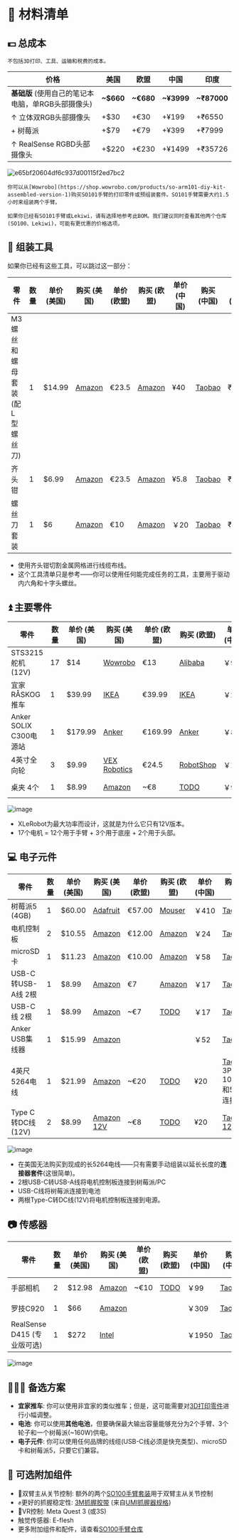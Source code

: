 # 🛒 **材料清单**

## 💵 总成本 

```{note}
不包括3D打印、工具、运输和税费的成本。
```

| 价格 | 美国 | 欧盟 | 中国 | 印度 |
| --- | --- | --- | --- | --- |
| **基础版** (使用自己的笔记本电脑，单RGB头部摄像头) | **~$660** | **~€680** | **~¥3999** | **~₹87000** |
| ↑ 立体双RGB头部摄像头 | +$30 | +€30 | +¥199 | +₹6550 |
| + 树莓派 | +$79 | +€79 | +¥399 | +₹7999 |
| ↑ RealSense RGBD头部摄像头 | +$220 | +€230 | +¥1499 | +₹35726 |

![e65bf20604df6c937d00115f2ed7bc2](https://github.com/user-attachments/assets/cdef7558-935d-4e31-a612-f747dfc61340)

```{tip}
你可以从[Wowrobo](https://shop.wowrobo.com/products/so-arm101-diy-kit-assembled-version-1)购买SO101手臂的打印零件或预组装套件。SO101手臂需要大约1.5小时来组装两个手臂。
```

```{note}
如果你已经有SO101手臂或Lekiwi，请有选择地参考此BOM。我们建议同时查看其他两个仓库(SO100、Lekiwi)，可能有更优惠的价格选项。
```

## 🔨 组装工具 

如果你已经有这些工具，可以跳过这一部分：

| 零件 | 数量 | 单价 (美国) | 购买 (美国) | 单价 (欧盟) | 购买 (欧盟) | 单价 (中国) | 购买 (中国) | 单价 (印度) | 购买 (印度) |
| --- | --- | --- | --- | --- | --- | --- | --- | --- | --- |
| M3螺丝和螺母套装 (配L型螺丝刀) | 1 | $14.99 | [Amazon](https://a.co/d/4NfBpNS) | €23.5 | [Amazon](https://www.amazon.fr/Cylindrique-Inoxydable-M2-Socket-Assortiment/dp/B09Y8WYFWD/) | ¥40 | [Taobao](https://item.taobao.com/item.htm?abbucket=14&detail_redpacket_pop=true&id=614760389801&ltk2=1745773029845cww4kdo78gamgx9c4hl35&ns=1&priceTId=2100c82517457730113487286e0bc2&query=m3%E5%86%85%E5%85%AD%E8%A7%92%E8%9E%BA%E4%B8%9D%E5%A5%97%E8%A3%85&skuId=4501144438660&spm=a21n57.1.hoverItem.20&utparam=%7B%22aplus_abtest%22%3A%2256d17236f81617358b208d1cf05155cf%22%7D&xxc=taobaoSearch) | ₹1699 | [Amazon India](https://www.amazon.in/Epi-Torque-Epic-Torque-Doityourself-Tensile/dp/B08F5J4YS6/) |
| 齐头钳 | 1 | $6.99 | [Amazon](https://a.co/d/61KlrZp) | €23.5 | [Amazon](https://www.amazon.fr/Cylindrique-Inoxydable-M2-Socket-Assortiment/dp/B09Y8WYFWD/) | ¥5.8 | [Taobao](https://item.taobao.com/item.htm?abbucket=14&detail_redpacket_pop=true&id=706039364576&ltk2=1745773187187erh7ued4gqcyyk5573rir&ns=1&priceTId=2100c82517457731790992641e0bc2&query=%E5%89%AA%E7%BA%BF%E9%92%B3&skuId=4964064736437&spm=a21n57.1.hoverItem.5&utparam=%7B%22aplus_abtest%22%3A%22474017eea48950332239eaf78d326730%22%7D&xxc=taobaoSearch) | ₹297 | [Amazon India](https://www.amazon.in/Homdum-Electronic-Jewellery-Electric-Strippers/dp/B09SZH1JQ2) |
| 螺丝刀套装 | 1 | $6 | [Amazon](https://www.amazon.com/Precision-Phillips-Screwdriver-Electronics-Computer/dp/B0DB227RTH) | €10 | [Amazon](https://www.amazon.fr/dp/B08ZXVMVYD/) | ￥20 | [Taobao](https://e.tb.cn/h.6ReL0wwgtPuSmNV?tk=3rLDV10AVtr) | ₹448 | [Amazon India](https://www.amazon.in/Zaptec-Magnetic-Screwdriver-Suitable-Electronics/dp/B0CN3GTCT6/) |
- 使用齐头钳切割金属网格进行线缆布线。
- 这个工具清单只是参考——你可以使用任何能完成任务的工具，主要用于驱动内六角和十字头螺丝。

## ⏫ 主要零件

| 零件 | 数量 | 单价 (美国) | 购买 (美国) | 单价 (欧盟) | 购买 (欧盟) | 单价 (中国) | 购买 (中国) | 单价 (印度) | 购买 (印度) |
| --- | --- | --- | --- | --- | --- | --- | --- | --- | --- |
| STS3215舵机 (12V) | 17 | $14 | [Wowrobo](https://shop.wowrobo.com/products/feetech-sts3215-servo-12v-30kg-high-torque-servo-for-so-arm100) | €13 | [Alibaba](https://www.alibaba.com/product-detail/6PCS-7-4V-STS3215-Servos-for_1600523509006.html) | ￥97 | [TaoBao](https://item.taobao.com/item.htm?id=712179366565&skuId=5268252241438) | ₹2097 | [Robu.in](https://robu.in/product/waveshare-30kg-serial-bus-servo/) |
| 宜家RÅSKOG推车 | 1 | $39.99 | [IKEA](https://www.ikea.com/us/en/p/raskog-utility-cart-black-40582181/#content) | €39.99 | [IKEA](https://www.ikea.com/nl/en/p/raskog-trolley-white-30586783/) | ￥249 | [IKEA](https://www.ikea.cn/cn/zh/p/raskog-la-si-ke-shou-tui-che-bai-se-70376721/) | ₹2600 | [Amazon India](https://www.amazon.in/Ikea-R%C3%85SKOG-Trolley-0-35x0-45-Cotton/dp/B07SGJ2RSM) |
| Anker SOLIX C300电源站 | 1 | $179.99 | [Anker](https://www.ankersolix.com/products/c300-dc?variant=49702163972426&ref=naviMenu_pps) | €169.99 | [Anker](https://www.anker.com/eu-en/products/a17260z1?variant=44598991323326&ref=naviMenu_pps) | ￥899 | [Taobao](https://e.tb.cn/h.6PQRiymMOteAgrb?tk=m6L3V3frrfp) | ₹27899 | [Ubuy India](https://www.ubuy.co.in/product/M62UNA548-solix-c300-portable-power-station-outdoor-288wh-lifepo4-battery-300w-600w-surge-solar-generator-140w-two-way-fast-charging-for-camping) |
| 4英寸全向轮 | 3 | $9.99 | [VEX Robotics](https://www.vexrobotics.com/omni-wheels.html?srsltid=AfmBOorWdWT-FIiWSAbicYWSxqYr-d5X3CJSGxMkO33WO0thwlTn4DQu) | €24.5 | [RobotShop](https://eu.robotshop.com/products/100mm-omnidirectional-wheel-brass-bearing-rollers) | ￥135 | [PDD](https://mobile.yangkeduo.com/goods.html?ps=kKWPC7xuzw) | ₹4380 | [Robu.in](https://robu.in/product/100mm-double-aluminium-omni-wheel-bush-type-roller/) |
| 桌夹 4个 | 1 | $8.99 | [Amazon](https://www.amazon.com/TAODAN-Trigger-Ratchet-Woodworking-Processes/dp/B0DJNXF8WH?rps=1&sr=1-18) | ~€8 | [TODO](https://www.notion.so/Bill-of-Material-21abb280f59380f48e49e5c51df2b37f?pvs=21) | ￥9.2 | [TaoBao](https://detail.tmall.com/item.htm?id=801399113134&skuId=5633627126649) | ₹772 | [Amazon India](https://www.amazon.in/HASTHIP%C2%AE-Two-Way-Woodworking-Trigger-Jigsaw/dp/B0BDDHN238/) |

![image](https://github.com/user-attachments/assets/ee012d47-f2a9-495c-a156-01bf92b2e63b)

- XLeRobot为最大功率而设计，这就是为什么它只有12V版本。
- 17个电机 = 12个用于手臂 + 3个用于底座 + 2个用于头部。

## 💻 电子元件

| 零件 | 数量 | 单价 (美国) | 购买 (美国) | 单价 (欧盟) | 购买 (欧盟) | 单价 (中国) | 购买 (中国) | 单价 (印度) | 购买 (印度) |
| --- | --- | --- | --- | --- | --- | --- | --- | --- | --- |
| 树莓派5 (4GB) | 1 | $60.00 | [Adafruit](https://www.adafruit.com/product/5812) | €57.00 | [Mouser](https://eu.mouser.com/ProductDetail/Raspberry-Pi/SC1111?qs=HoCaDK9Nz5fnLhlMNnKTiQ%3D%3D) | ￥410 | [Taobao](https://e.tb.cn/h.64IIvlisvAL15g8?tk=fdOVexkHECW) | [Robu.in](https://robu.in/product/raspberry-pi-5-model-4gb/) |
| 电机控制板 | 2 | $10.55 | [Amazon](https://www.amazon.com/Waveshare-Integrates-Control-Circuit-Supports/dp/B0CTMM4LWK/) | €12.00 | [Amazon](https://www.amazon.fr/Waveshare-Integrates-Control-Applicable-Integrate/dp/B0CJ6TP3TP) | ￥24 | [Taobao](https://e.tb.cn/h.64DOUpLpB5crVdH?tk=BSaTex9UHWj) | ₹4041 | [Amazon India](https://www.amazon.in/Wonrabai-Integrates-Control-Circuit-Supports/dp/B0D1R4SGFS/) |
| microSD卡 | 1 | $11.23 | [Amazon](https://www.amazon.com/SanDisk-Extreme-microSDXC-Memory-Adapter/dp/B09X7C7LL1/) | €10.00 | [Amazon](https://www.amazon.fr/Lexar-Carte-Micro-adaptateur-Smartphone/dp/B08XZ2KS1F) | ￥58 | [Taobao](https://e.tb.cn/h.64DMZzLz5h26s12?tk=eImPex96lCQ) | ₹739 | [Amazon India](https://www.amazon.in/SanDisk-Extreme-microSD-Smartphones-Action/dp/B0B2DDJGF8/) |
| USB-C转USB-A线 2根 | 1 | $8.99 | [Amazon](https://a.co/d/0mWsmhG) | €7 | [Amazon](https://www.amazon.fr/dp/B07BNF842T/) | ￥17 | [Taobao](https://e.tb.cn/h.64HOv24RLmYC4Yh?tk=AXpgexkDFd4) | ₹799 | [Amazon India](https://www.amazon.in/Powerline-Charging-Compatibility-Delivery-MacBook/dp/B07DD5YHMH) |
| USB-C线 2根 | 1 | $8.99 | [Amazon](https://a.co/d/f8hm4E2) | ~€7 | [TODO](https://www.notion.so/Bill-of-Material-21abb280f59380f48e49e5c51df2b37f?pvs=21) | ￥17 | [Taobao](https://detail.tmall.com/item.htm?abbucket=14&detail_redpacket_pop=true&id=562374737204&ltk2=1745778907089uemkvoxey50xt270pvkfcq&ns=1&priceTId=2100c80417457788995147926e0bd5&query=usbc%E6%95%B0%E6%8D%AE%E7%BA%BF&skuId=5239339491575&spm=a21n57.1.hoverItem.4&utparam=%7B%22aplus_abtest%22%3A%2250461336def889c0b534e9603672d7f7%22%7D&xxc=taobaoSearch) | ₹899 | [Amazon India](https://www.amazon.in/Anker-Charging-MacBook-Galaxy-Charger/dp/B088NRLMPV/) |
| Anker USB集线器 | 1 | $15.99 | [Amazon](https://a.co/d/6tJW8lN) |  |  | ￥52 | [Taobao](https://e.tb.cn/h.hTEgXX1RlPY0lWL?tk=AKLz4a3uOsA) | ₹699 | [Amazon India](https://www.amazon.in/Anker-4-Port-Ultra-Extended-MacBook/dp/B07L32B9C2/) |
| 4英尺5264电线 | 1 | $21.99 | [Amazon](https://www.amazon.com/dp/B0D2W47V8V) | ~€20 | [TODO](https://www.notion.so/Bill-of-Material-21abb280f59380f48e49e5c51df2b37f?pvs=21) | ¥20 | [Taobao](https://e.tb.cn/h.6ZvsvUU7wlxTIqu?tk=mz7PeJUloea) 3P-1000mm和5264连接器 | ₹7209 | [Amazon India](https://www.amazon.in/Keszoox-Connector-Assortment-Compatible-Pre-Crimped/dp/B0DCYYWZT7) |
| Type C转DC线(12V) | 2 | $8.99 | [Amazon 12V](https://www.amazon.com/dp/B0CDBWHXDZ) | ~€8 | [TODO](https://www.notion.so/Bill-of-Material-21abb280f59380f48e49e5c51df2b37f?pvs=21) | ¥20 | [Taobao 12V](https://e.tb.cn/h.6ZvuOW01EmvvHq1?tk=nzvFeJUnyuB) | ₹659 | [Amazon India](https://www.amazon.in/Tobo-7-4x0-6MM-Flexible-Charging-TD-1125CC/dp/B0CQNWRZQ) |

![image](https://github.com/user-attachments/assets/0a8afb77-30b7-4d5c-a981-9b255269f9ec)

- 在美国无法购买到现成的长5264电线——只有需要手动组装以延长长度的**连接器套件**(这很简单)。
- 2根USB-C转USB-A线将电机控制板连接到树莓派/PC
- USB-C线将树莓派连接到电池
- 两根Type-C转DC线(12V)将电机控制板连接到电源。

## 📷 传感器 

| 零件 | 数量 | 单价 (美国) | 购买 (美国) | 单价 (欧盟) | 购买 (欧盟) | 单价 (中国) | 购买 (中国) | 单价 (印度) | 购买 (印度) |
| --- | --- | --- | --- | --- | --- | --- | --- | --- | --- |
| 手部相机 | 2 | $12.98 | [Amazon](https://a.co/d/fXX2odP) | ~€10 | [TODO](https://www.notion.so/Bill-of-Material-21abb280f59380f48e49e5c51df2b37f?pvs=21) | ￥99 | [Taobao](https://item.taobao.com/item.htm?ft=t&id=860171734711) | ₹3278 | [Desert Cart](https://www.desertcart.in/products/612412428-innomaker-1080p-usb-2-0-uvc-camera-130-wide-angle) |
| 罗技C920 | 1 | $66 | [Amazon](https://a.co/d/gM8vei1) |  |  | ￥309 |[Taobao]( https://e.tb.cn/h.hjpjA9cw3DpgwQi?tk=DRu642dmCo8 ) | ₹8459 | [Amazon India](https://www.amazon.in/Logitech-C920-Pro-Webcam-Microphones/dp/B006JH8T3S/) |
| RealSense D415 (专业版可选) | 1 | $272 | [Intel](https://store.intelrealsense.com/buy-intel-realsense-depth-camera-d415.html) |  |  | ￥1950 |[Taobao](https://e.tb.cn/h.hTHju7zCMDMR84q?tk=z0WU4aXOKey)  | ₹35726 | [Robu.in](https://robu.in/product/intel-d415-realsense-depth-camera/) |

![image](https://github.com/user-attachments/assets/0f5a10ce-d0e9-4e53-b457-27a9ba057cbf)

## 🧑‍🤝‍🧑 备选方案 

- **宜家推车**: 你可以使用非宜家的类似推车；但是，这可能需要对[3D打印零件](https://www.notion.so/vectorwang/3D_Models/3D_models_for_printing/XLeRobot_special/base_connector.stl)进行小幅调整。
- **电池**: 你可以使用**其他电池**，但要确保最大输出容量能够充分为2个手臂、3个轮子和一个树莓派(~160W)供电。
- **电子元件**: 你可以使用任何品牌的线缆(USB-C线必须是快充类型)、microSD卡和树莓派5，只要它们兼容。

## 🧩 可选附加组件 

- 🙌双臂主从关节控制: 额外的两个[SO100手臂套装](https://github.com/TheRobotStudio/SO-ARM100/tree/main)用于双臂主从关节控制
- ✊更好的抓握稳定性: [3M抓握胶带](https://www.amazon.com/gp/product/B0093CQPW8/ref=ppx_yo_dt_b_search_asin_title?ie=UTF8&psc=1) (来自[UMI抓握器规格](https://docs.google.com/document/d/1TPYwV9sNVPAi0ZlAupDMkXZ4CA1hsZx7YDMSmcEy6EU/edit?tab=t.0#heading=h.5k5vwx2iqjqg))
- 👀VR控制: Meta Quest 3 (或3S)
- 触觉传感器: E-flesh
- 更多附加组件和配件，请查看[SO100手臂仓库](https://github.com/TheRobotStudio/SO-ARM100/tree/main?tab=readme-ov-file#optional-hardware)
